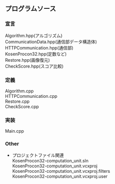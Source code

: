 ## プログラムソース
### 宣言
Algorithm.hpp(アルゴリズム)  
CommunicationData.hpp(通信部データ構造体)  
HTTPCommunication.hpp(通信部)  
KosenProcon32.hpp(定数など)  
Restore.hpp(画像復元)  
CheckScore.hpp(スコア比較)    

### 定義
Algorithm.cpp  
HTTPCommunication.cpp  
Restore.cpp  
CheckScore.cpp  

### 実装
Main.cpp  

### Other
* プロジェクトファイル関連  
KosenProcon32-computation_unit.sln  
KosenProcon32-computation_unit.vcxproj  
KosenProcon32-computation_unit.vcxproj.filters  
KosenProcon32-computation_unit.vcxproj.user  
